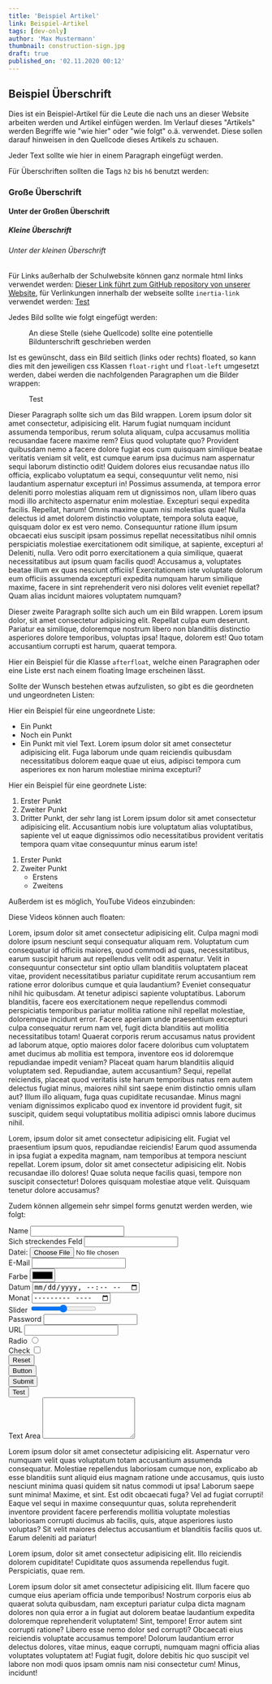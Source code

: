 ```yaml
---
title: 'Beispiel Artikel'
link: Beispiel-Artikel
tags: [dev-only]
author: 'Max Mustermann'
thumbnail: construction-sign.jpg
draft: true
published_on: '02.11.2020 00:12'
---
```

<h2>Beispiel Überschrift</h2>
<p>Dies ist ein Beispiel-Artikel für die Leute die nach uns an dieser Website arbeiten werden und Artikel einfügen werden. Im Verlauf dieses "Artikels" werden Begriffe wie "wie hier" oder "wie folgt" o.ä. verwendet. Diese sollen darauf hinweisen in den Quellcode dieses Artikels zu schauen.</p>
<p>Jeder Text sollte wie hier in einem Paragraph eingefügt werden.</p>
<p>Für Überschriften sollten die Tags <code>h2</code> bis <code>h6</code> benutzt werden:</p>
<h3>Große Überschrift</h3>
<h4>Unter der Großen Überschrift</h4>
<h5>Kleine Überschrift</h5>
<h6>Unter der kleinen Überschrift</h6>
<p>Für Links außerhalb der Schulwebsite können ganz normale html links verwendet werden: <a href="https://github.com/Willibald-Gluck-Gymnasium/wgg-homepage">Dieser Link führt zum GitHub repository von unserer Website</a>, für Verlinkungen innerhalb der webseite sollte <code>inertia-link</code> verwendet werden: <a href="/">Test</a></p>
<p>Jedes Bild sollte wie folgt eingefügt werden:</p>
<figure>
    <v-image name="masks"></v-image>
    <figcaption>An diese Stelle (siehe Quellcode) sollte eine potentielle Bildunterschrift geschrieben werden</figcaption>
</figure>

<p>Ist es gewünscht, dass ein Bild seitlich (links oder rechts) floated, so kann dies mit den jeweiligen css Klassen <code>float-right</code> und <code>float-left</code> umgesetzt werden, dabei werden die nachfolgenden Paragraphen um die Bilder wrappen:</p>

<figure class="float-right">
    <v-image name="color1" alt="Testbild float-right" />
    <figcaption>Test</figcaption>
</figure>
<p>
    Dieser Paragraph sollte sich um das Bild wrappen. Lorem ipsum dolor sit amet consectetur, adipisicing elit. Harum fugiat numquam incidunt assumenda temporibus, rerum soluta aliquam, culpa accusamus mollitia recusandae facere maxime rem? Eius quod voluptate quo? Provident quibusdam nemo a facere dolore fugiat eos cum quisquam similique beatae veritatis veniam sit velit, est cumque earum ipsa ducimus nam aspernatur sequi laborum distinctio odit! Quidem dolores eius recusandae natus illo officia, explicabo voluptatum ea sequi, consequuntur velit nemo, nisi laudantium aspernatur excepturi in! Possimus assumenda, at tempora error deleniti porro molestias aliquam rem ut dignissimos non, ullam libero quas modi illo architecto aspernatur enim molestiae. Excepturi sequi expedita facilis. Repellat, harum! Omnis maxime quam nisi molestias quae! Nulla delectus id amet dolorem distinctio voluptate, tempora soluta eaque, quisquam dolor ex est vero nemo. Consequuntur ratione illum ipsum obcaecati eius suscipit ipsam possimus repellat necessitatibus nihil omnis perspiciatis molestiae exercitationem odit similique, at sapiente, excepturi a! Deleniti, nulla. Vero odit porro exercitationem a quia similique, quaerat necessitatibus aut ipsum quam facilis quod! Accusamus a, voluptates beatae illum ex quas nesciunt officiis! Exercitationem iste voluptate dolorum eum officiis assumenda excepturi expedita numquam harum similique maxime, facere in sint reprehenderit vero nisi dolores velit eveniet repellat? Quam alias incidunt maiores voluptatem numquam?
</p>
<figure class="float-left">
    <v-image name="schulbeginn" alt="Testbild float-left" />
</figure>
<p>
    Dieser zweite Paragraph sollte sich auch um ein Bild wrappen. Lorem ipsum dolor, sit amet consectetur adipisicing elit. Repellat culpa eum deserunt. Pariatur ea similique, doloremque nostrum libero non blanditiis distinctio asperiores dolore temporibus, voluptas ipsa! Itaque, dolorem est! Quo totam accusantium corrupti est harum, quaerat tempora.
</p>
<p class="afterfloat">Hier ein Beispiel für die Klasse <code>afterfloat</code>, welche einen Paragraphen oder eine Liste erst nach einem floating Image erscheinen lässt.</p>
<p>Sollte der Wunsch bestehen etwas aufzulisten, so gibt es die geordneten und ungeordneten Listen:</p>
<p>Hier ein Beispiel für eine ungeordnete Liste:</p>
<ul>
    <li>Ein Punkt</li>
    <li>Noch ein Punkt</li>
    <li>Ein Punkt mit viel Text. Lorem ipsum dolor sit amet consectetur adipisicing elit. Fuga laborum unde quam reiciendis quibusdam necessitatibus dolorem eaque quae ut eius, adipisci tempora cum asperiores ex non harum molestiae minima excepturi?</li>
</ul>
<p>Hier ein Beispiel für eine geordnete Liste:</p>
<ol>
    <li>Erster Punkt</li>
    <li>Zweiter Punkt</li>
    <li>Dritter Punkt, der sehr lang ist Lorem ipsum dolor sit amet consectetur adipisicing elit. Accusantium nobis iure voluptatum alias voluptatibus, sapiente vel ut eaque dignissimos odio necessitatibus provident veritatis tempora quam vitae consequuntur minus earum iste!</li>
</ol>
<ol>
    <li>Erster Punkt</li>
    <li>Zweiter Punkt
        <ul>
            <li>Erstens</li>
            <li>Zweitens</li>
        </ul>
    </li>
</ol>
<p>Außerdem ist es möglich, YouTube Videos einzubinden:</p>
<youtube watch="B727cMaMW0M"></youtube>
<p>Diese Videos können auch floaten: </p>
<youtube class="float-left" watch="Y9lywb0R-BQ"></youtube>
<p>Lorem, ipsum dolor sit amet consectetur adipisicing elit. Culpa magni modi dolore ipsum nesciunt sequi consequatur aliquam rem. Voluptatum cum consequatur id officiis maiores, quod commodi ad quas, necessitatibus, earum suscipit harum aut repellendus velit odit aspernatur. Velit in consequuntur consectetur sint optio ullam blanditiis voluptatem placeat vitae, provident necessitatibus pariatur cupiditate rerum accusantium rem ratione error doloribus cumque et quia laudantium? Eveniet consequatur nihil hic quibusdam. At tenetur adipisci sapiente voluptatibus. Laborum blanditiis, facere eos exercitationem neque repellendus commodi perspiciatis temporibus pariatur mollitia ratione nihil repellat molestiae, doloremque incidunt error. Facere aperiam unde praesentium excepturi culpa consequatur rerum nam vel, fugit dicta blanditiis aut mollitia necessitatibus totam! Quaerat corporis rerum accusamus natus provident ad laborum atque, optio maiores dolor facere doloribus cum voluptatem amet ducimus ab mollitia est tempora, inventore eos id doloremque repudiandae impedit veniam? Placeat quam harum blanditiis aliquid voluptatem sed. Repudiandae, autem accusantium? Sequi, repellat reiciendis, placeat quod veritatis iste harum temporibus natus rem autem delectus fugiat minus, maiores nihil sint saepe enim distinctio omnis ullam aut? Illum illo aliquam, fuga quas cupiditate recusandae. Minus magni veniam dignissimos explicabo quod ex inventore id provident fugit, sit suscipit, quidem sequi voluptatibus mollitia adipisci omnis labore ducimus nihil.</p>
<youtube class="float-right" watch="8I2aG6aWxfc"></youtube>
<p>Lorem, ipsum dolor sit amet consectetur adipisicing elit. Fugiat vel praesentium ipsum quos, repudiandae reiciendis! Earum quod assumenda in ipsa fugiat a expedita magnam, nam temporibus at tempora nesciunt repellat. Lorem ipsum, dolor sit amet consectetur adipisicing elit. Nobis recusandae illo dolores! Quae soluta neque facilis quasi, tempore non suscipit consectetur! Dolores quisquam molestiae atque velit. Quisquam tenetur dolore accusamus?</p>
<p class="afterfloat">Zudem können allgemein sehr simpel forms genutzt werden werden, wie folgt:</p>
<vue-form autocomplete="off">
    <section>
        <div class="field">
            <label for="name">Name</label>
            <input type="text" name="name" id="name">
        </div>
    </section>
    <section>
        <div class="field fill">
            <label for="fill">Sich streckendes Feld</label>
            <input type="tel" name="fill" id="fill">
        </div>
        <div class="field">
            <label for="file">Datei:</label>
            <input type="file" name="file" id="file">
        </div>
    </section>
    <section>
        <div class="field">
            <label for="email">E-Mail</label>
            <input type="email" name="email" id="email">
        </div>
        <div class="field">
            <label for="color">Farbe</label>
            <input type="color" name="color" id="color">
        </div>
        <div class="field">
            <label for="date">Datum</label>
            <input type="datetime-local" name="date" id="date">
        </div>
        <div class="field">
            <label for="month">Monat</label>
            <input type="month" name="month" id="month">
        </div>
        <div class="field fill">
            <label for="range">Slider</label>
            <input type="range" name="range" id="range">
        </div>
    </section>
    <section>
        <div class="field">
            <label for="pw">Password</label>
            <input type="password" name="pw" id="pw">
        </div>
        <div class="field fill">
            <label for="url">URL</label>
            <input type="url" name="url" id="url">
        </div>
        <div class="field">
            <label for="radio">Radio</label>
            <input type="radio" name="radio" id="radio">
        </div>
        <div class="field">
            <label for="check">Check</label>
            <input type="checkbox" name="check" id="check">
        </div>
        <div class="field">
            <input type="reset" value="Reset">
        </div>
        <div class="field">
            <input type="button" value="Button">
        </div>
        <div class="field">
            <input type="submit" value="Submit">
        </div>
        <div class="field">
            <button>Test</button>
        </div>
    </section>
    <section>
        <div class="field fill">
            <label for="ta">Text Area</label>
            <textarea name="ta" id="ta" rows="5"></textarea>
        </div>
    </section>
</vue-form>

<dropdown heading="Test">
    <p>Lorem ipsum dolor sit amet consectetur adipisicing elit. Aspernatur vero numquam velit quas voluptatum totam accusantium assumenda consequatur. Molestiae repellendus laboriosam cumque non, explicabo ab esse blanditiis sunt aliquid eius magnam ratione unde accusamus, quis iusto nesciunt minima quasi quidem sit natus commodi ut ipsa! Laborum saepe sunt minima! Maxime, et sint. Est odit obcaecati fuga? Vel ad fugiat corrupti! Eaque vel sequi in maxime consequuntur quas, soluta reprehenderit inventore provident facere perferendis mollitia voluptate molestias laboriosam corrupti ducimus ab facilis, quis, atque asperiores iusto voluptas? Sit velit maiores delectus accusantium et blanditiis facilis quos ut. Earum deleniti ad pariatur!</p>
    <youtube watch="B727cMaMW0M"></youtube>
    <p>Lorem ipsum, dolor sit amet consectetur adipisicing elit. Illo reiciendis dolorem cupiditate! Cupiditate quos assumenda repellendus fugit. Perspiciatis, quae rem.</p>
    <youtube class="float-left" watch="B727cMaMW0M"></youtube>
    <p>Lorem ipsum dolor sit amet consectetur adipisicing elit. Illum facere quo cumque eius aperiam officia unde temporibus! Nostrum corporis eius ab quaerat soluta quibusdam, nam excepturi pariatur culpa dicta magnam dolores non quia error a in fugiat aut dolorem beatae laudantium expedita doloremque reprehenderit voluptatem! Sint, tempore! Error autem sint corrupti ratione? Libero esse nemo dolor sed corrupti? Obcaecati eius reiciendis voluptate accusamus tempore! Dolorum laudantium error delectus dolores, vitae minus, eaque corrupti, numquam magni officia alias voluptates voluptatem at! Fugiat fugit, dolore debitis hic quo suscipit vel labore non modi quos ipsam omnis nam nisi consectetur cum! Minus, incidunt!</p>
    <v-image name="color3"></v-image>
</dropdown>
